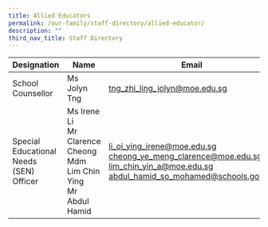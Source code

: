 ```yaml
---
title: Allied Educators
permalink: /our-family/staff-directory/allied-educator/
description: ""
third_nav_title: Staff Directory
---
```

| Designation | Name | Email|
| -------- | -------- | -------- |
| School Counsellor   | Ms Jolyn Tng     | tng_zhi_ling_jolyn@moe.edu.sg   |
| Special Educational Needs (SEN) Officer | Ms Irene Li <br>Mr Clarence Cheong <br> Mdm Lim Chin Ying <br> Mr Abdul Hamid| li_oi_ying_irene@moe.edu.sg <br>cheong_ye_meng_clarence@moe.edu.sg <br>lim_chin_yin_a@moe.edu.sg <br> abdul_hamid_so_mohamed@schools.gov.sg |